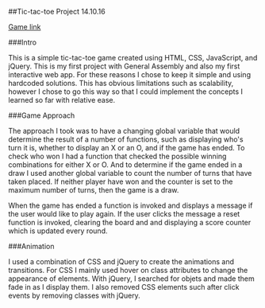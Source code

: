 
##Tic-tac-toe Project
  14.10.16

  [Game link](https://www.www.micahhope.github.io.tic-tac-toe "tic-tac-toe")

###Intro

  This is a simple tic-tac-toe game created using HTML, CSS, JavaScript, and jQuery. This is my first project with General Assembly and also my first interactive web app. For these reasons I chose to keep it simple and using hardcoded solutions. This has obvious limitations such as scalability, however I chose to go this way so that I could implement  the concepts I learned so far with relative ease.

###Game Approach

  The approach I took was to have a changing global variable that would determine the result of a number of functions, such as displaying who's turn it is, whether to display an X or an O, and if the game has ended. To check who won I had a function that checked the possible winning combinations for either X or O. And to determine if the game ended in a draw I used another global variable to count the number of turns that have taken placed. If neither player have won and the counter is set to the maximum number of turns, then the game is a draw.

  When the game has ended a function is invoked and displays a message if the user would like to play again. If the user clicks the message a reset function is invoked, clearing the board and and displaying a score counter which is updated every round.

###Animation

  I used a combination of CSS and jQuery to create the animations and transitions. For CSS I mainly used hover on class attributes to change the appearance of elements. With jQuery, I searched for objets and made them fade in as I display them. I also removed CSS elements such after click events by removing classes with jQuery.
